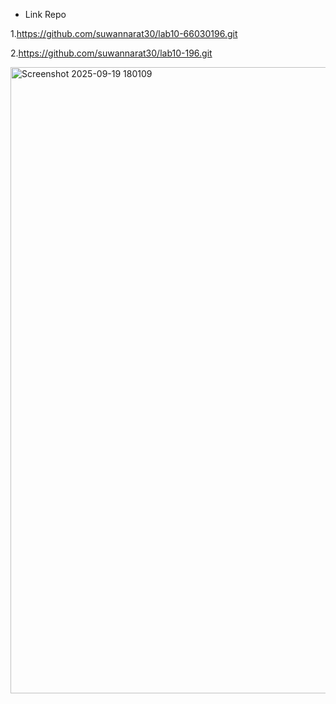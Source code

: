 - Link Repo
  
1.https://github.com/suwannarat30/lab10-66030196.git

2.https://github.com/suwannarat30/lab10-196.git

<img width="1919" height="1002" alt="Screenshot 2025-09-19 180109" src="https://github.com/user-attachments/assets/499ff927-aaaf-49fe-9754-fd4e261b5d67" />
